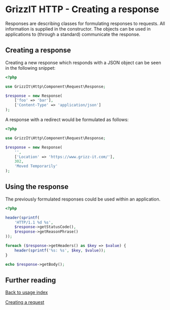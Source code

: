 # GrizzIT HTTP - Creating a response

Responses are describing classes for formulating responses to requests.
All information is supplied in the constructor. The objects can be used
in applications to (through a standard) communicate the response.

## Creating a response

Creating a new response which responds with a JSON object can be seen in
the following snippet:
```php
<?php

use GrizzIt\Http\Component\Request\Response;

$response = new Response(
    ['foo' => 'bar'],
    ['Content-Type' => 'application/json']
);
```

A response with a redirect would be formulated as follows:

```php
<?php

use GrizzIt\Http\Component\Request\Response;

$response = new Response(
    '',
    ['Location' => 'https://www.grizz-it.com/'],
    302,
    'Moved Temporarily'
);
```

## Using the response

The previously formulated responses could be used within an application.
```php
<?php

header(sprintf(
    'HTTP/1.1 %d %s',
    $response->getStatusCode(),
    $response->getReasonPhrase()
));

foreach ($response->getHeaders() as $key => $value) {
    header(sprintf('%s: %s', $key, $value));
}

echo $response->getBody();
```

## Further reading

[Back to usage index](index.md)

[Creating a request](creating-a-request.md)